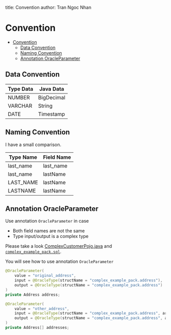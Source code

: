 title: Convention
author: Tran Ngoc Nhan

# Convention

<!-- TOC -->

* [Convention](#convention)
    * [Data Convention](#data-convention)
    * [Naming Convention](#naming-convention)
    * [Annotation OracleParameter](#annotation-oracleparameter)

<!-- TOC -->

## Data Convention

| **Type Data** | **Java Data** |
|---------------|---------------|
| NUMBER        | BigDecimal    |
| VARCHAR       | String        |
| DATE          | Timestamp     |

## Naming Convention

I have a small comparison.

| **Type Name** | **Field Name** |
|---------------|----------------|
| last_name     | last_name      |
| last_name     | lastName       |
| LAST_NAME     | lastName       |
| LASTNAME      | lastName       |

## Annotation OracleParameter

Use annotation `OracleParameter` in case

- Both field names are not the same
- Type input/output is a complex type

Please take a
look [ComplexCustomerPojo.java](https://github.com/ngocnhan-tran1996/spring-jdbc-oracle/tree/main/spring-jdbc-oracle-test/src/test/java/io/spring/jdbc/oracle/dto/ComplexCustomerPojo.java)
and [`complex_example_pack.sql`](https://github.com/ngocnhan-tran1996/spring-jdbc-oracle/tree/main/spring-jdbc-oracle-test/src/test/resources/script/complex_example_pack.sql).

You will see how to use annotation `OracleParameter`

```java
@OracleParameter(
    value = "original_address",
    input = @OracleType(structName = "complex_example_pack.address"),
    output = @OracleType(structName = "complex_example_pack.address")
)
private Address address;

@OracleParameter(
    value = "other_address",
    input = @OracleType(structName = "complex_example_pack.address", arrayName = "complex_example_pack.address_array"),
    output = @OracleType(structName = "complex_example_pack.address", arrayName = "complex_example_pack.address_array")
)
private Address[] addresses;
```